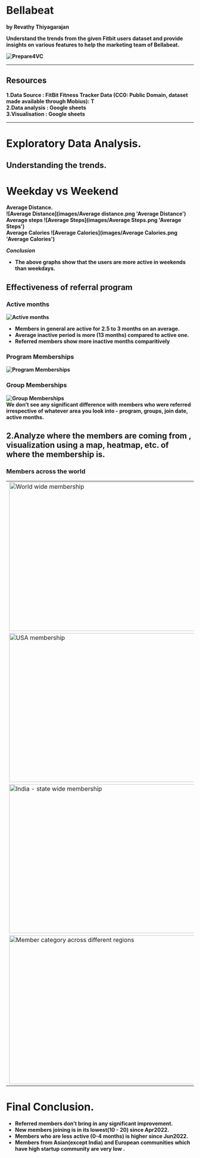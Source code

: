 # Bellabeat
<b> by Revathy Thiyagarajan  

Understand the trends from the given Fitbit users dataset and provide insights on various features to help the marketing team of Bellabeat.

![Prepare4VC](images/prepare4vc.jpg 'Prepare4VC')   

*** 
## Resources  
1.Data Source   : FitBit Fitness Tracker Data (CC0: Public Domain, dataset made available through Mobius): T   
2.Data analysis : Google sheets  
3.Visualisation : Google sheets 
  
***
# Exploratory Data Analysis.  

## Understanding the trends.  
# Weekday vs Weekend
 
<b>Average Distance.    
![Average Distance](images/Average distance.png 'Average Distance')  
<b>Average steps 
![Average Steps](images/Average Steps.png 'Average Steps')  
<b>Average Calories 
![Average Calories](images/Average Calories.png 'Average Calories')  

***Conclusion***  
- The above graphs show that the users are more active in weekends than weekdays. 

## Effectiveness of referral program  
### Active months  
![Active months](images/active.png 'Active months')   
- Members in general are active for 2.5 to 3 months on an average.
- Average inactive period is more (13 months) compared to active one.
- Referred members show more inactive months comparitively

### Program Memberships
![Program Memberships](images/program_compare.png 'Program Memberships')  

### Group Memberships
![Group Memberships](images/groups_compare.png 'Group Memberships')  
We don’t see any significant difference with members who were referred irrespective of whatever area you look into - program, groups, join date, active months.  

## 2.Analyze where the members are coming from , visualization using a map, heatmap, etc. of where the membership is.  

### Members across the world  
<table>
<tr>
<td><img src="images/world.png" alt='World wide membership' width = 500px height = 400px> </td>
<td><img src="images/country.png" alt='Country wide membership' width = 500px height = 400px> </td>
</tr>
<tr>
<td><img src="images/usa.png" alt='USA membership' width = 500px height = 400px></td>
<td><img src="images/usa_states.png" alt='USA - state wide membership' width = 500px height = 400px> </td>
</tr>
<tr>
<td><img src="images/india.png" alt='India - state wide membership' width = 500px height = 400px></td>
<td><img src="images/canada.png" alt='Canada - state wide membership' width = 500px height = 400px> </td>
</tr>
 <tr>
<td><img src="images/membercategory_regions.png" alt='Member category across different regions' width = 500px height = 400px></td>
<td><img src="images/program_regions.png" alt='Program membership across different regions' width = 500px height = 400px> </td>
</tr>
</table>

# Final Conclusion.   
* Referred members don’t bring in any significant improvement.
* New members joining is in its lowest(10 - 20) since Apr2022.
* Members who are less active (0-4 months) is higher since Jun2022.
* Members from Asian(except India) and European communities which have high startup community are very low .

